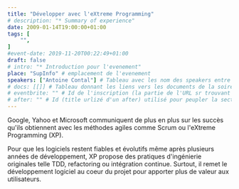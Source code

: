 ```yaml
---
title: "Développer avec l'eXtreme Programming"
# description: "* Summary of experience"
date: 2009-01-14T19:00:00+01:00
tags: [
    "",
]
#event-date: 2019-11-20T00:22:49+01:00
draft: false
# intro: "* Introduction pour l'evenement"
place: "SupInfo" # emplacement de l'evenement
speakers: ["Antoine Contal"] # Tableau avec les nom des speakers entre " et séparé par des , et doit être identique au titre du speaker enregistré !
# docs: [[]] # Tableau donnant les liens vers les documents de la soirée hors affiche - exemple : [["L'inauguration","http://toursjug.cloud.xwiki.com/xwiki/bin/download/Meetings/20080409/InaugurationToursJUG.pdf"], ["Unitils et Selenium","Unitils-Selenium.pdf"]]
# eventbrite: "" # Id de l'inscription (la partie de l'URL sr trouvant après https://www.eventbrite.fr/e/ )
# after: "" # Id (title urlizé d'un after) utilisé pour peupler la section after d'un evvent (exemple : apside-after-01)
---
```

Google, Yahoo et Microsoft communiquent de plus en plus sur les succès qu'ils obtiennent avec les méthodes agiles comme Scrum ou l'eXtreme Programming (XP). 

Pour que les logiciels restent fiables et évolutifs même après plusieurs années de développement, XP propose des pratiques d'ingénierie originales telle TDD, refactoring ou intégration continue. Surtout, il remet le développement logiciel au coeur du projet pour apporter plus de valeur aux utilisateurs.
